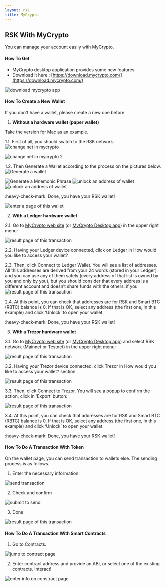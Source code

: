 ```yaml
---
layout: rsk
title: MyCrypto
---
```


## RSK With MyCrypto
You can manage your account easily with MyCrypto.

#### How To Get
* MyCrypto desktop application provides some new features.
* Download it here : [https://download.mycrypto.com/](https://download.mycrypto.com/)

<img src="https://files.readme.io/5f2a2cc-mycrypto-download.png" alt="download mycrypto app"/>

#### How To Create a New Wallet

If you don't have a wallet, please create a new one before.

1. **Without a hardware wallet (paper wallet)**

Take the version for Mac as an example.

1.1. First of all, you should switch to the RSK network.
<img src="https://files.readme.io/d53c1a4-mcrypto-change-net.png" alt="change net in mycrypto"/>

<img src="https://files.readme.io/12959db-mycrypto-change-net-2.png" alt="change net in mycrypto 2"/>

1.2. Then Generate a Wallet according to the process on the pictures below.
<img src="https://files.readme.io/ba7f282-mycrypto-create-wallet-1.png" alt="Generate a wallet"/>

<img src="https://files.readme.io/6b608f9-mycrypto-create-wallet-2.png" alt="Generate a Mnemonic Phrase"/>

<img src="https://files.readme.io/4b05475-mycrypto-create-wallet-6-1.png" alt="unlock an address of wallet"/>

<img src="https://files.readme.io/3bf8c6e-mycrypto-create-wallet-3.png" alt="unlock an address of wallet"/>

:heavy-check-mark: Done, you have your RSK wallet!

<img src="https://files.readme.io/0d7091c-mycrypto-create-wallet-7.png" alt="enter a page of this wallet"/>

2. **With a Ledger hardware wallet**

2.1. Go to [MyCrypto web site](https://mycrypto.com/account) (or [MyCrypto Desktop app](https://download.mycrypto.com/)) in the upper right menu:

<img src="https://files.readme.io/ba963cd-rskNetwork.png" alt="result page of this transaction"/>

2.2. Having your Ledger device connected, click on Ledger in How would you like to access your wallet? 


2.3. Then, click Connect to Ledger Wallet. You will see a list of addresses. All this addresses are derived from your 24 words (stored in your Ledger) and you can use any of them safely (every address of that list is owned by you and only by you), but you should consider that every address is a different account and doesn’t share funds with the others:
if you
<img src="https://files.readme.io/f19edc1-addresses.png" alt="result page of this transaction"/>

2.4. At this point, you can check that addresses are for RSK and Smart BTC (RBTC) balance is 0. If that is OK, select any address (the first one, in this example) and click ‘Unlock’ to open your wallet.

:heavy-check-mark: Done, you have your RSK wallet!

3. **With a Trezor hardware wallet**

3.1. Go to [MyCrypto web site](https://mycrypto.com/account) (or [MyCrypto Desktop app](https://download.mycrypto.com/)) and select RSK network (Mainnet or Testnet) in the upper right menu:

<img src="https://files.readme.io/8da9f50-rskNetwork-trezor.png" alt="result page of this transaction"/>

3.2. Having your Trezor device connected, click Trezor in How would you like to access your wallet? section.

<img src="https://files.readme.io/5f0872a-exportTrezor.png" alt="result page of this transaction"/>

3.3. Then, click Connect to Trezor. You will see a popup to confirm the action, click in ‘Export’ button:

<img src="https://files.readme.io/c5929e2-addresses-trezor.png" alt="result page of this transaction"/>

3.4. At this point, you can check that addresses are for RSK and Smart BTC (RBTC) balance is 0. If that is OK, select any address (the first one, in this example) and click ‘Unlock’ to open your wallet.

:heavy-check-mark: Done, you have your RSK wallet!

#### How To Do A Transaction With Token

On the wallet page, you can send transaction to wallets else.
The sending process is as follows.

1. Enter the necessary information.
<img src="https://files.readme.io/e55f6ee-mycrypto-send-coin-1.png" alt="send transaction"/>

2. Check and confirm
<img src="https://files.readme.io/134529e-mycrypto-send-coin-2.png" alt="submit to send"/>

3. Done
<img src="https://files.readme.io/f91c106-mycrypto-send-coin-last.png" alt="result page of this transaction"/>

#### How To Do A Transaction With Smart Contracts

1. Go to Contracts.
<img src="https://files.readme.io/47352ed-mycrypto-contract-1.png" alt="jump to contract page"/>

2. Enter contract address and provide an ABI, or select one of the existing contracts.
Interact!


<img src="https://files.readme.io/58d0abf-mycrypto-contract-address-1.png" alt="enter info on constract page"/>